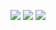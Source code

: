 ![](https://media1.tenor.com/m/N1-13BD32x4AAAAC/nezuko-demon-slayer.gif)
![](https://media1.tenor.com/m/rgJleMzUa8MAAAAC/bailes.gif)
![](https://media1.tenor.com/m/0kdChdjnVf8AAAAC/jiji-cat.gif)
